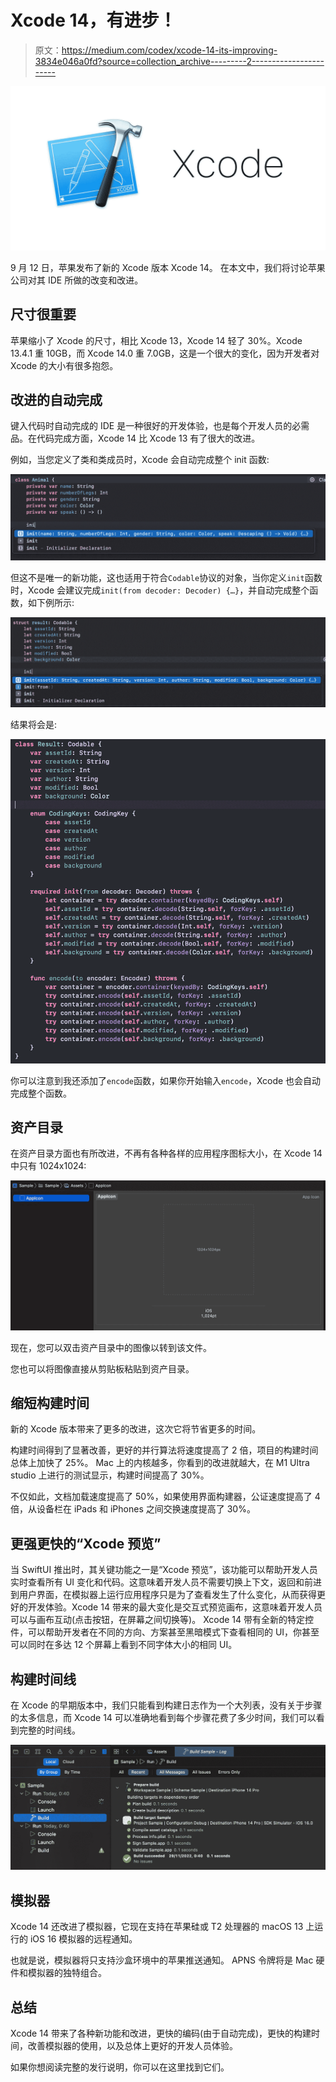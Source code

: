 # Xcode 14，有进步！

> 原文：<https://medium.com/codex/xcode-14-its-improving-3834e046a0fd?source=collection_archive---------2----------------------->

![](img/6731c6da75886353414175b9d914fce3.png)

9 月 12 日，苹果发布了新的 Xcode 版本 Xcode 14。
在本文中，我们将讨论苹果公司对其 IDE 所做的改变和改进。

## 尺寸很重要

苹果缩小了 Xcode 的尺寸，相比 Xcode 13，Xcode 14 轻了 30%。Xcode 13.4.1 重 10GB，而 Xcode 14.0 重 7.0GB，这是一个很大的变化，因为开发者对 Xcode 的大小有很多抱怨。

## 改进的自动完成

键入代码时自动完成的 IDE 是一种很好的开发体验，也是每个开发人员的必需品。在代码完成方面，Xcode 14 比 Xcode 13 有了很大的改进。

例如，当您定义了类和类成员时，Xcode 会自动完成整个 init 函数:

![](img/49217074d9c6cfec2ec0229b3bc0bf3a.png)

但这不是唯一的新功能，这也适用于符合`Codable`协议的对象，当你定义`init`函数时，Xcode 会建议完成`init(from decoder: Decoder) {…}`，并自动完成整个函数，如下例所示:

![](img/5c465ffe9bb21b9d248c78f18bbbfded.png)

结果将会是:

![](img/a8ece149c12ddb33dead5ea1e85d101e.png)

你可以注意到我还添加了`encode`函数，如果你开始输入`encode`，Xcode 也会自动完成整个函数。

## 资产目录

在资产目录方面也有所改进，不再有各种各样的应用程序图标大小，在 Xcode 14 中只有 1024x1024:

![](img/0d8e65078bcec3d2aff354e8cd82dd60.png)

现在，您可以双击资产目录中的图像以转到该文件。

您也可以将图像直接从剪贴板粘贴到资产目录。

## 缩短构建时间

新的 Xcode 版本带来了更多的改进，这次它将节省更多的时间。

构建时间得到了显著改善，更好的并行算法将速度提高了 2 倍，项目的构建时间总体上加快了 25%。
Mac 上的内核越多，你看到的改进就越大，在 M1 Ultra studio 上进行的测试显示，构建时间提高了 30%。

不仅如此，文档加载速度提高了 50%，如果使用界面构建器，公证速度提高了 4 倍，从设备栏在 iPads 和 iPhones 之间交换速度提高了 30%。

## 更强更快的“Xcode 预览”

当 SwiftUI 推出时，其关键功能之一是“Xcode 预览”，该功能可以帮助开发人员实时查看所有 UI 变化和代码。这意味着开发人员不需要切换上下文，返回和前进到用户界面，在模拟器上运行应用程序只是为了查看发生了什么变化，从而获得更好的开发体验。Xcode 14 带来的最大变化是交互式预览画布，这意味着开发人员可以与画布互动(点击按钮，在屏幕之间切换等)。
Xcode 14 带有全新的特定控件，可以帮助开发者在不同的方向、方案甚至黑暗模式下查看相同的 UI，你甚至可以同时在多达 12 个屏幕上看到不同字体大小的相同 UI。

## 构建时间线

在 Xcode 的早期版本中，我们只能看到构建日志作为一个大列表，没有关于步骤的太多信息，而 Xcode 14 可以准确地看到每个步骤花费了多少时间，我们可以看到完整的时间线。

![](img/0d905d2169dc64d87e51695682e6c373.png)

## 模拟器

Xcode 14 还改进了模拟器，它现在支持在苹果硅或 T2 处理器的 macOS 13 上运行的 iOS 16 模拟器的远程通知。

也就是说，模拟器将只支持沙盒环境中的苹果推送通知。
APNS 令牌将是 Mac 硬件和模拟器的独特组合。

## 总结

Xcode 14 带来了各种新功能和改进，更快的编码(由于自动完成)，更快的构建时间，改善模拟器的使用，以及总体上更好的开发人员体验。

如果你想阅读完整的发行说明，你可以在这里找到它们。